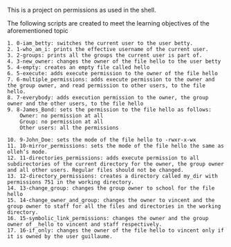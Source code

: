 This is a project on permissions as used in the shell.

The following scripts are created to meet the learning objectives of the aforementioned topic

	1. 0-iam_betty: switches the current user to the user betty.
	2. 1-who_am_i: prints the effective username of the current user.
	3. 2-groups: prints all the groups the current user is part of.
	4. 3-new_owner: changes the owner of the file hello to the user betty
	5. 4-empty: creates an empty file called hello
	6. 5-execute: adds execute permission to the owner of the file hello
	7. 6-multiple_permissions: adds execute permission to the owner and the group owner, and read permission to other users, to the file hello.
	8. 7-everybody: adds execution permission to the owner, the group owner and the other users, to the file hello
	9. 8-James_Bond: sets the permission to the file hello as follows:
		Owner: no permission at all
		Group: no permission at all
		Other users: all the permissions

	10. 9-John_Doe: sets the mode of the file hello to -rwxr-x-wx
	11. 10-mirror_permissions: sets the mode of the file hello the same as olleh’s mode.
	12. 11-directories_permissions: adds execute permission to all subdirectories of the current directory for the owner, the group owner and all other users. Regular files should not be changed.
	13. 12-directory_permissions: creates a directory called my_dir with permissions 751 in the working directory.
	14. 13-change_group: changes the group owner to school for the file hello
	15. 14-change_owner_and_group: changes the owner to vincent and the group owner to staff for all the files and directories in the working directory.
	16. 15-symbolic_link_permissions: changes the owner and the group owner of _hello to vincent and staff respectively.
	17. 16-if_only: changes the owner of the file hello to vincent only if it is owned by the user guillaume.
